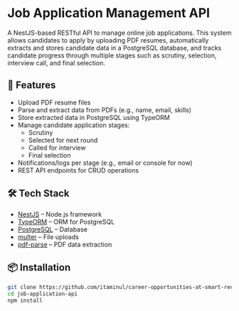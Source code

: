 # Job Application Management API

A NestJS-based RESTful API to manage online job applications. This system allows candidates to apply by uploading PDF resumes, automatically extracts and stores candidate data in a PostgreSQL database, and tracks candidate progress through multiple stages such as scrutiny, selection, interview call, and final selection.

## 🚀 Features

- Upload PDF resume files
- Parse and extract data from PDFs (e.g., name, email, skills)
- Store extracted data in PostgreSQL using TypeORM
- Manage candidate application stages:
  - Scrutiny
  - Selected for next round
  - Called for interview
  - Final selection
- Notifications/logs per stage (e.g., email or console for now)
- REST API endpoints for CRUD operations

## 🛠️ Tech Stack

- [NestJS](https://nestjs.com/) – Node.js framework
- [TypeORM](https://typeorm.io/) – ORM for PostgreSQL
- [PostgreSQL](https://www.postgresql.org/) – Database
- [multer](https://www.npmjs.com/package/multer) – File uploads
- [pdf-parse](https://www.npmjs.com/package/pdf-parse) – PDF data extraction

## 📦 Installation

```bash
git clone https://github.com/itaminul/career-opportunities-at-smart-recruiters.git
cd job-application-api
npm install
